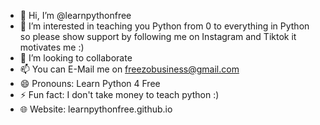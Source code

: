 - 👋 Hi, I’m @learnpythonfree
- 👀 I’m interested in teaching you Python from 0 to everything in Python so please show support by following me on Instagram and Tiktok it motivates me :)
- 💞️ I’m looking to collaborate
- 📫 You can E-Mail me on freezobusiness@gmail.com 
- 😄 Pronouns: Learn Python 4 Free
- ⚡ Fun fact: I don't take money to teach python :)
- 🌐 Website: learnpythonfree.github.io

<!---
learnpythonfree/learnpythonfree is a ✨ special ✨ repository because its `README.md` (this file) appears on your GitHub profile.
You can click the Preview link to take a look at your changes.
--->
